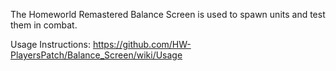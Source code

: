 The Homeworld Remastered Balance Screen is used to spawn units and test them in combat.

Usage Instructions: https://github.com/HW-PlayersPatch/Balance_Screen/wiki/Usage